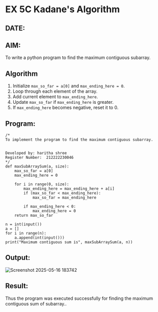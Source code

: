 # EX 5C Kadane's Algorithm
## DATE:

## AIM:
To write a python program to find the maximum contiguous subarray.


## Algorithm

1. Initialize `max_so_far = a[0]` and `max_ending_here = 0`.
2. Loop through each element of the array.
3. Add current element to `max_ending_here`.
4. Update `max_so_far` if `max_ending_here` is greater.
5. If `max_ending_here` becomes negative, reset it to 0.


## Program:
```
/*
To implement the program to find the maximum contiguous subarray.


Developed by: haritha shree
Register Number:  212222230046
*/
def maxSubArraySum(a, size):
    max_so_far = a[0]
    max_ending_here = 0
 
    for i in range(0, size):
        max_ending_here = max_ending_here + a[i]
        if (max_so_far < max_ending_here):
            max_so_far = max_ending_here
 
        if max_ending_here < 0:
            max_ending_here = 0
    return max_so_far

n = int(input())
a = []
for i in range(n):
    a.append(int(input()))
print("Maximum contiguous sum is", maxSubArraySum(a, n))

```

## Output:

![Screenshot 2025-05-16 183742](https://github.com/user-attachments/assets/e5429f30-ed80-459a-beaf-1c5de1985a23)


## Result:
Thus the program was executed successfully for finding the maximum contiguous sum of subarray..
